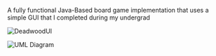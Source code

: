 A fully functional Java-Based board game implementation that uses a simple GUI that I completed during my undergrad

![DeadwoodUI](https://github.com/user-attachments/assets/6a16fdac-4028-466a-9ce5-e9666c7eec71)

![UML Diagram](https://github.com/user-attachments/assets/532b56fb-d7a3-4ac8-8971-3a0e65023390)
